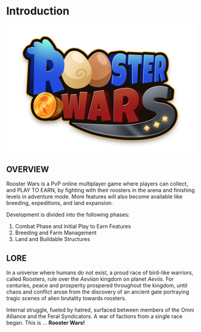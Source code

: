 # Introduction

<!-- Logo Banner -->
<img src="images/rw-logo.png" alt="logo" class="logo-banner">

## OVERVIEW&#x20;

Rooster Wars is a PvP online multiplayer game where players can collect, and PLAY TO EARN, by fighting with their roosters in the arena and finishing levels in adventure mode. More features will also become available like breeding, expeditions, and land expansion.

Development is divided into the following phases:

1. Combat Phase and initial Play to Earn Features
2. Breeding and Farm Management
3. Land and Buildable Structures

## LORE

In a universe where humans do not exist, a proud race of bird-like warriors, called Roosters, rule over the _Aeviian_ kingdom on planet _Aeviis_. For centuries, peace and prosperity prospered throughout the kingdom, until chaos and conflict arose from the discovery of an ancient gate portraying tragic scenes of alien brutality towards roosters.

Internal struggle, fueled by hatred, surfaced between members of the Omni Alliance and the Feral Syndicators. A war of factions from a single race began. This is … **Rooster Wars!**
